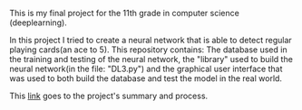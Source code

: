 This is my final project for the 11th grade in computer science (deeplearning).

In this project I tried to create a neural network that is able to detect regular playing cards(an ace to 5).
This repository contains:
The database used in the training and testing of the neural network, the "library" used to build the neural network(in the file: "DL3.py") and the graphical user interface that was used to both build the database and test the model in the real world. 

This [link]([url](https://docs.google.com/document/d/1j6y3EPRiFue48ZrQFcqP485CExZCYxSqJvUpXSlP32g/edit?usp=sharing)) goes to the project's summary and process. 
